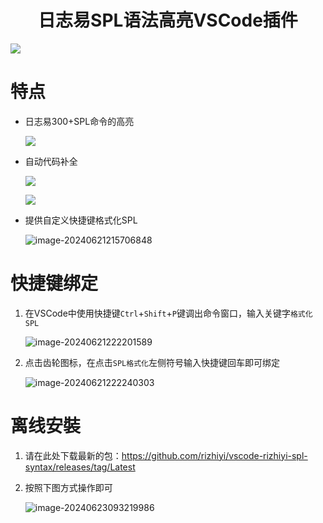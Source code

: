 <h1 align="center"> 日志易SPL语法高亮VSCode插件 </h1>

![](https://s3.yaourt.cn/img/windows/2024/06/21/202406212230051.gif)

# 特点

- 日志易300+SPL命令的高亮

  ![](https://s3.yaourt.cn/img/windows/2024/06/21/202406212149848.png)

- 自动代码补全

  ![](https://s3.yaourt.cn/img/windows/2024/06/21/202406212154096.png)

  ![](https://s3.yaourt.cn/img/windows/2024/06/21/202406212155958.png)

- 提供自定义快捷键格式化SPL

  ![image-20240621215706848](https://s3.yaourt.cn/img/windows/2024/06/21/202406212157904.png)

  

# 快捷键绑定

1. 在VSCode中使用快捷键`Ctrl`+`Shift`+`P`键调出命令窗口，输入关键字`格式化SPL`

   ![image-20240621222201589](https://s3.yaourt.cn/img/windows/2024/06/21/202406212222641.png)

2. 点击齿轮图标，在点击`SPL格式化`左侧符号输入快捷键回车即可绑定

   ![image-20240621222240303](https://s3.yaourt.cn/img/windows/2024/06/21/202406212222369.png)

# 离线安裝

1. 请在此处下载最新的包：https://github.com/rizhiyi/vscode-rizhiyi-spl-syntax/releases/tag/Latest

2. 按照下图方式操作即可

   ![image-20240623093219986](https://s3.yaourt.cn/img/windows/2024/06/23/image-20240623093219986.png)

